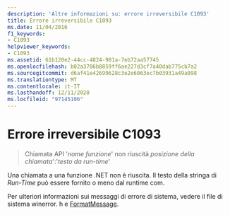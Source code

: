 ```yaml
---
description: 'Altre informazioni su: errore irreversibile C1093'
title: Errore irreversibile C1093
ms.date: 11/04/2016
f1_keywords:
- C1093
helpviewer_keywords:
- C1093
ms.assetid: 61b120e2-44cc-4824-981a-7eb72aa57745
ms.openlocfilehash: b02a3786b8859ff6ae227d3cf7a40dab775cb7a2
ms.sourcegitcommit: d6af41e42699628c3e2e6063ec7b03931a49a098
ms.translationtype: MT
ms.contentlocale: it-IT
ms.lasthandoff: 12/11/2020
ms.locfileid: "97145106"
---
```

# <a name="fatal-error-c1093"></a>Errore irreversibile C1093

> Chiamata API '*nome funzione*' non riuscità *posizione della chiamata*':'*testo da run-time*'

Una chiamata a una funzione .NET non è riuscita. Il testo della stringa di *Run-Time* può essere fornito o meno dal runtime com.

Per ulteriori informazioni sui messaggi di errore di sistema, vedere il file di sistema winerror. h e [FormatMessage](/windows/win32/api/winbase/nf-winbase-formatmessage).
